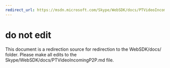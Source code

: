 ```yaml
---
redirect_url: https://msdn.microsoft.com/Skype/WebSDK/docs/PTVideoIncomingP2P
---
```

# do not edit
This document is a redirection source for redirection to the WebSDK/docs/ folder. Please make all edits to the Skype/WebSDK/docs/PTVideoIncomingP2P.md file.

